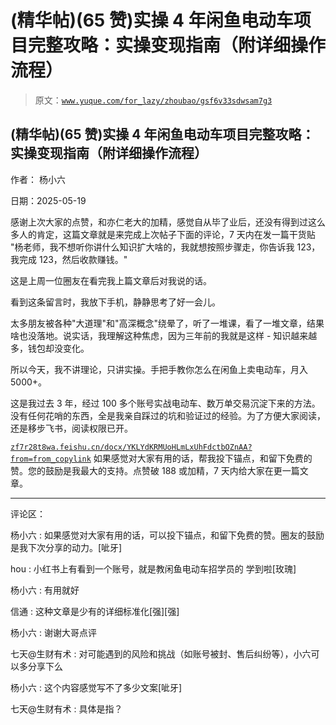 # (精华帖)(65 赞)实操 4 年闲鱼电动车项目完整攻略：实操变现指南（附详细操作流程）

> 原文：[`www.yuque.com/for_lazy/zhoubao/gsf6v33sdwsam7g3`](https://www.yuque.com/for_lazy/zhoubao/gsf6v33sdwsam7g3)

## (精华帖)(65 赞)实操 4 年闲鱼电动车项目完整攻略：实操变现指南（附详细操作流程）

作者： 杨小六

日期：2025-05-19

感谢上次大家的点赞，和亦仁老大的加精，感觉自从毕了业后，还没有得到过这么多人的肯定，这篇文章就是来完成上次帖子下面的评论，7 天内在发一篇干货贴
"杨老师，我不想听你讲什么知识扩大啥的，我就想按照步骤走，你告诉我 123，我完成 123，然后收款赚钱。"

这是上周一位圈友在看完我上篇文章后对我说的话。

看到这条留言时，我放下手机，静静思考了好一会儿。

太多朋友被各种"大道理"和"高深概念"绕晕了，听了一堆课，看了一堆文章，结果啥也没落地。说实话，我理解这种焦虑，因为三年前的我就是这样 -
知识越来越多，钱包却没变化。

所以今天，我不讲理论，只讲实操。手把手教你怎么在闲鱼上卖电动车，月入 5000+。

这是我过去 3 年，经过 100 多个账号实战电动车、数万单交易沉淀下来的方法。没有任何花哨的东西，全是我亲自踩过的坑和验证过的经验。为了方便大家阅读，还是移步飞书，阅读权限已开。

[`zf7r28t8wa.feishu.cn/docx/YKLYdKRMUoHLmLxUhFdctbOZnAA?from=from_copylink`](https://zf7r28t8wa.feishu.cn/docx/YKLYdKRMUoHLmLxUhFdctbOZnAA?from=from_copylink) 如果感觉对大家有用的话，帮我投下锚点，和留下免费的赞。您的鼓励是我最大的支持。点赞破 188 或加精，7 天内给大家在更一篇文章。

* * *

评论区：

杨小六 : 如果感觉对大家有用的话，可以投下锚点，和留下免费的赞。圈友的鼓励是我下次分享的动力。[呲牙]

hou : 小红书上有看到一个账号，就是教闲鱼电动车招学员的 学到啦[玫瑰]

杨小六 : 有用就好

信通 : 这种文章是少有的详细标准化[强][强]

杨小六 : 谢谢大哥点评

七天@生财有术 : 对可能遇到的风险和挑战（如账号被封、售后纠纷等），小六可以多分享下么

杨小六 : 这个内容感觉写不了多少文案[呲牙]

七天@生财有术 : 具体是指？